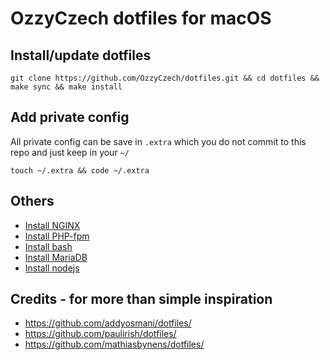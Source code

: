 # OzzyCzech dotfiles for macOS

## Install/update dotfiles

```
git clone https://github.com/OzzyCzech/dotfiles.git && cd dotfiles && make sync && make install
```

## Add private config

All private config can be save in `.extra` which you do not commit to this repo and just keep in your `~/`

```
touch ~/.extra && code ~/.extra
```

## Others 

- [Install NGINX](https://github.com/OzzyCzech/dotfiles/blob/master/nginx.md)
- [Install PHP-fpm](https://github.com/OzzyCzech/dotfiles/blob/master/php.md)
- [Install bash](https://github.com/OzzyCzech/dotfiles/blob/master/bash.md)
- [Install MariaDB](https://github.com/OzzyCzech/dotfiles/blob/master/mariadb.md)
- [Install nodejs](https://github.com/OzzyCzech/dotfiles/blob/master/nodejs.md)

## Credits - for more than simple inspiration

- https://github.com/addyosmani/dotfiles/
- https://github.com/paulirish/dotfiles/
- https://github.com/mathiasbynens/dotfiles/
